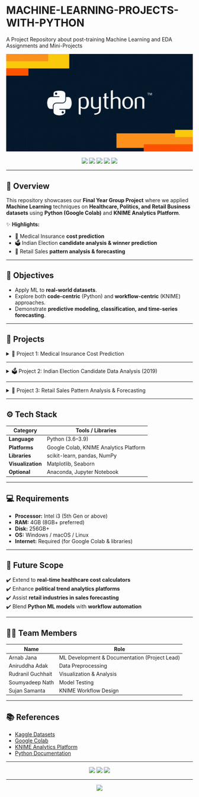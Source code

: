 # MACHINE-LEARNING-PROJECTS-WITH-PYTHON
A Project Repository about post-training Machine Learning and EDA Assignments and Mini-Projects

<p align="center">
  <img src="assets/source_python_gif___Google_Search.gif" />
</p>

<p align="center">
  <img src="https://img.shields.io/badge/Machine%20Learning-Python-blue?logo=python" />
  <img src="https://img.shields.io/badge/Platform-Google%20Colab-orange?logo=googlecolab" />
  <img src="https://img.shields.io/badge/Analytics-KNIME-yellow?logo=knime" />
  <img src="https://img.shields.io/badge/Libraries-Scikit--learn%20%7C%20Pandas%20%7C%20NumPy-green" />
  <img src="https://img.shields.io/badge/Visualization-Matplotlib%20%7C%20Seaborn-red" />
</p>  

---

## 📌 Overview  
This repository showcases our **Final Year Group Project** where we applied **Machine Learning** techniques on **Healthcare, Politics, and Retail Business datasets** using **Python (Google Colab)** and **KNIME Analytics Platform**.  

✨ **Highlights:**  
- 🏥 Medical Insurance **cost prediction**  
- 🗳️ Indian Election **candidate analysis & winner prediction**  
- 🛒 Retail Sales **pattern analysis & forecasting**  

---

## 🎯 Objectives  
- Apply ML to **real-world datasets**.  
- Explore both **code-centric** (Python) and **workflow-centric** (KNIME) approaches.  
- Demonstrate **predictive modeling, classification, and time-series forecasting**.  

---

## 📂 Projects  

<details>
<summary> 🏥 Project 1: Medical Insurance Cost Prediction </summary>  

**Goal:** Predict insurance charges using demographic & lifestyle data.  
**Tools:** Google Colab, KNIME  
**Techniques:** Linear & Polynomial Regression, Feature Importance  

🔧 **Steps:**  
- Data cleaning & outlier removal  
- Regression modeling in Python (`scikit-learn`)  
- Visualization (`Seaborn`, `Matplotlib`)  
- KNIME workflow for automation  

</details>  

---

<details>
<summary> 🗳️ Project 2: Indian Election Candidate Data Analysis (2019) </summary>  

**Goal:** Analyze election data & predict outcomes.  
**Tools:** Google Colab  
**Techniques:** EDA, Classification, Visualization  

🔧 **Steps:**  
- Cleaned & validated constituency-level dataset  
- Analyzed **party-wise performance & vote shares**  
- Built classification logic for similar constituencies  

</details>  

---

<details>
<summary> 🛒 Project 3: Retail Sales Pattern Analysis & Forecasting </summary>  

**Goal:** Study historical sales & forecast trends.  
**Tools:** KNIME Analytics Platform  
**Techniques:** Aggregation, Visualization, Time-Series Forecasting  

🔧 **Steps:**  
- Preprocessing with KNIME nodes (File Reader, Rule Engine, GroupBy, Sorter)  
- Built dashboards (Line Plots, Bar Charts, Density Plots)  
- Derived **seasonal trends, promotions impact, product-wise performance**  

</details>  

---

## ⚙️ Tech Stack  

| Category       | Tools / Libraries |
|----------------|------------------|
| **Language**   | Python (3.6–3.9) |
| **Platforms**  | Google Colab, KNIME Analytics Platform |
| **Libraries**  | scikit-learn, pandas, NumPy |
| **Visualization** | Matplotlib, Seaborn |
| **Optional**   | Anaconda, Jupyter Notebook |

---

## 💻 Requirements  
- **Processor:** Intel i3 (5th Gen or above)  
- **RAM:** 4GB (8GB+ preferred)  
- **Disk:** 256GB+  
- **OS:** Windows / macOS / Linux  
- **Internet:** Required (for Google Colab & libraries)  

---

## 🌟 Future Scope  
✔️ Extend to **real-time healthcare cost calculators**  
✔️ Enhance **political trend analytics platforms**  
✔️ Assist **retail industries in sales forecasting**  
✔️ Blend **Python ML models** with **workflow automation**  

---

## 👨‍💻 Team Members  
| Name | Role |
|------|------|
| Arnab Jana | ML Development & Documentation (Project Lead) |
| Aniruddha Adak | Data Preprocessing |
| Rudranil Guchhait | Visualization & Analysis |
| Soumyadeep Nath | Model Testing |
| Sujan Samanta | KNIME Workflow Design |

---

## 📚 References  
- [Kaggle Datasets](https://www.kaggle.com)  
- [Google Colab](https://colab.research.google.com)  
- [KNIME Analytics Platform](https://www.knime.com)  
- [Python Documentation](https://docs.python.org)  

---

<p align="center">
  <img src="https://img.icons8.com/color/96/000000/combo-chart.png" />
  <img src="https://img.icons8.com/color/96/000000/line-chart.png" />
  <img src="https://img.icons8.com/color/96/000000/bar-chart.png" />
</p>  

---

<p align="center">
  <img src="https://capsule-render.vercel.app/api?type=waving&color=0:0072ff,100:00c6ff&height=120&section=footer" />
</p>
